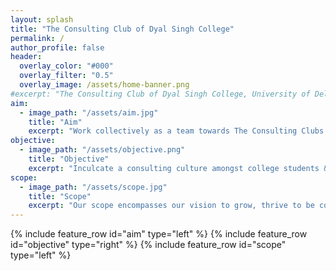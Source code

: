 ```yaml
---
layout: splash
title: "The Consulting Club of Dyal Singh College"
permalink: /
author_profile: false
header:
  overlay_color: "#000"
  overlay_filter: "0.5"
  overlay_image: /assets/home-banner.png
#excerpt: "The Consulting Club of Dyal Singh College, University of Delhi"
aim:
  - image_path: "/assets/aim.jpg"
    title: "Aim"
    excerpt: "Work collectively as a team towards The Consulting Clubs’ prime objective of providing affordable and effective consulting services and facilitating mutual growth of clients and the team." 
objective:
  - image_path: "/assets/objective.png"
    title: "Objective"
    excerpt: "Inculcate a consulting culture amongst college students & consulting start ups, NPO’s, for-profits and business to help them function optimally."
scope:
  - image_path: "/assets/scope.jpg"
    title: "Scope"
    excerpt: "Our scope encompasses our vision to grow, thrive to be competitive and withstand a socially responsible worldview. "
---
```

{% include feature_row id="aim" type="left" %}
{% include feature_row id="objective" type="right" %}
{% include feature_row id="scope" type="left" %}
